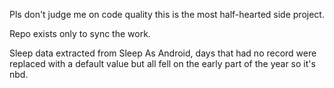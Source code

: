 Pls don't judge me on code quality this is the most half-hearted side project. 

Repo exists only to sync the work. 

Sleep data extracted from Sleep As Android, days that had no record were replaced with a default value but all fell on the early part of the year so it's nbd. 
